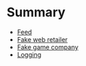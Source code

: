 # Summary

- [Feed](feed.md)
- [Fake web retailer](fake-web-retailer.md)
- [Fake game company](fake-game-company.md)
- [Logging](logging.md)
